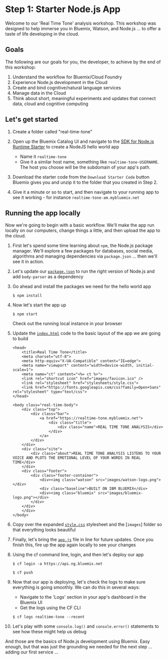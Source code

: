 # Step 1: Starter Node.js App

Welcome to our 'Real Time Tone' analysis workshop. This workshop was designed to help immerse you in Bluemix, Watson, and Node.js ... to offer a taste of life developing in the cloud.

## Goals

The following are our goals for you, the developer, to achieve by the end of this workshop:

1. Understand the workflow for Bluemix/Cloud Foundry
2. Experience Node.js development in the Cloud
3. Create and bind cognitive/natural language services
4. Manage data in the Cloud
5. Think about short, meaningful experiments and updates that connect data, cloud and cognitive computing

## Let's get started

1. Create a folder called "real-time-tone"

2. Open up the Bluemix Catalog UI and navigate to the [SDK for Node.js Runtime Starter][node.js_runtime_url] to create a NodeJS hello world app
	* Name it `realtime-tone`
	* Give it a similar host name, something like `realtime-tone-USERNAME`. The host you choose will be the subdomain of your app's path.

3. Download the starter code from the `Download Starter Code` button Bluemix gives you and unzip it to the folder that you created in Step 2.

4. Give it a minute or so to start, and then navigate to your running app to see it working - for instance `realtime-tone-am.mybluemix.net`



## Running the app locally

Now we're going to begin with a basic workflow. We'll make the app run locally on our computers, change things a little, and then upload the app to the cloud.

1. First let's spend some time learning about `npm`, the Node.js package manager. We'll explore a few packages for databases, social media, algorithms and managing dependencies via `package.json` ... then we'll see it in action.

2. Let's update our [`package.json`](./package.json) to run the right version of Node.js and add `body-parser` as a dependency

3. Go ahead and install the packages we need for the hello world app

	```
	$ npm install
	```

4. Now let's start the app up

	```
	$ npm start
	```
	Check out the running local instance in your browser

5. Update the [`index.html`](./public/index.html) code to the basic layout of the app we are going to build

	```
	<head>
	    <title>Real Time Tone</title>
	    <meta charset="utf-8">
	    <meta http-equiv="X-UA-Compatible" content="IE=edge">
	    <meta name="viewport" content="width=device-width, initial-scale=1">
	    <meta name="ct" content="<%= ct %>">
	    <link rel="shortcut icon" href="images/favicon.ico" />
	    <link rel="stylesheet" href="stylesheets/style.css">
	    <link href="https://fonts.googleapis.com/css?family=Open+Sans" rel="stylesheet" type="text/css">
	</head>
	
	<body class="real-time-body">
	    <div class="top">
	        <div class="bar">
	            <a href="https://realtime-tone.mybluemix.net">
	                <div class="title">
	                    <div class="name">REAL TIME TONE ANALYSIS</div>
	                </div>
	            </a>
	        </div>
	    </div>
	    <div class="site">
	        <div class="about">REAL TIME TONE ANALYSIS LISTENS TO YOUR VOICE AND PLOTS THE EMOTIONAL LEVEL OF YOUR WORDS IN REAL TIME</div>
	    </div>
	    <div class="footer">
	        <div class="footer-container">
	            <div><img class="watson" src="images/watson-logo.png"></div>
	            <div class="baseline">BUILT ON IBM BLUEMIX</div>
	            <div><img class="bluemix" src="images/bluemix-logo.png"></div>
	        </div>
	    </div>
	    </div>
	</body>
	```

6. Copy over the expanded [`style.css`](./public/stylesheets/style.css) stylesheet and the [`images`] folder so that everything looks beautiful

7. Finally, let's bring the [`app.js`](./app.js) file in line for future updates. Once you finish this, fire up the app again locally to see your changes

8. Using the cf command line, login, and then let's deploy our app

	```
	$ cf login -a https://api.ng.bluemix.net
	```
	```
	$ cf push
	```

9. Now that our app is deploying, let's check the logs to make sure everything is going smoothly. We can do this in several ways:
	* Navigate to the 'Logs' section in your app's dashboard in the Bluemix UI
	* Get the logs using the CF CLI

	```
	$ cf logs realtime-tone --recent
	```
10. Let's play with some `console.log()` and `console.error()` statements to see how these might help us debug

And those are the basics of Node.js development using Bluemix. Easy enough, but that was just the grounding we needed for the next step ... adding our first service ...

<!--Links-->
[github_url]: https://github.com/
[node.js_runtime_url]: https://console.ng.bluemix.net/catalog/starters/sdk-for-nodejs/
